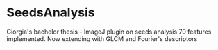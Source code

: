 # SeedsAnalysis
Giorgia's bachelor thesis - ImageJ plugin on seeds analysis
70 features implemented.
Now extending with GLCM and Fourier's descriptors
